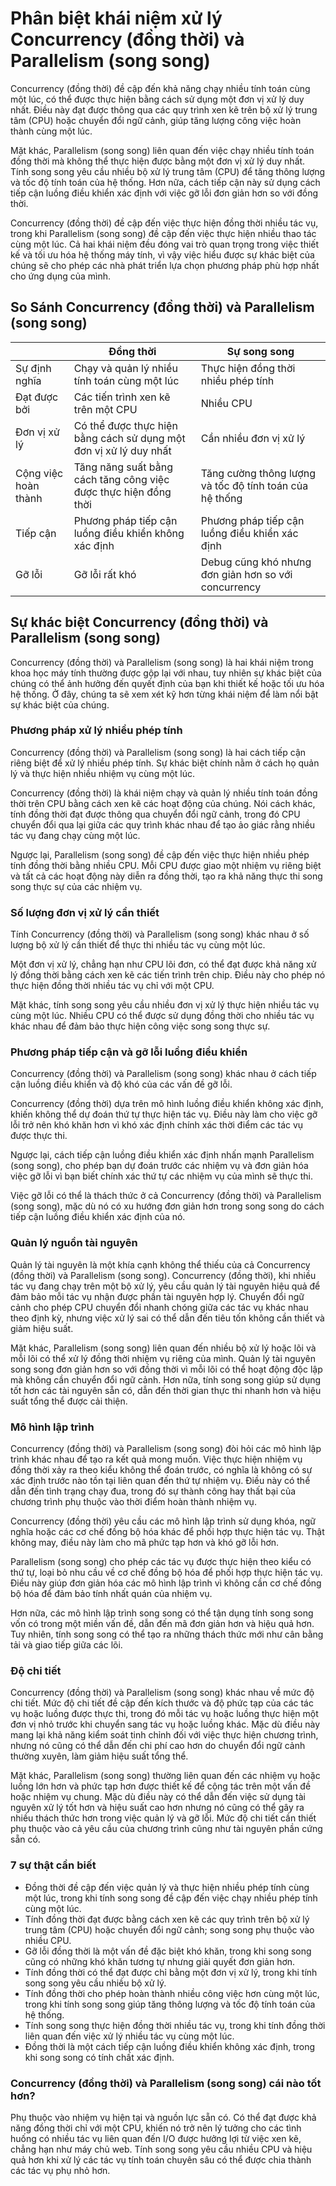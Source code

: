 # Phân biệt khái niệm xử lý Concurrency (đồng thời) và Parallelism (song song) 

Concurrency (đồng thời) đề cập đến khả năng chạy nhiều tính toán cùng một lúc, có thể được thực hiện bằng cách sử dụng một đơn vị xử lý duy nhất. Điều này đạt được thông qua các quy trình xen kẽ trên bộ xử lý trung tâm (CPU) hoặc chuyển đổi ngữ cảnh, giúp tăng lượng công việc hoàn thành cùng một lúc.

Mặt khác,  Parallelism (song song)  liên quan đến việc chạy nhiều tính toán đồng thời mà không thể thực hiện được bằng một đơn vị xử lý duy nhất. Tính song song yêu cầu nhiều bộ xử lý trung tâm (CPU) để tăng thông lượng và tốc độ tính toán của hệ thống. Hơn nữa, cách tiếp cận này sử dụng cách tiếp cận luồng điều khiển xác định với việc gỡ lỗi đơn giản hơn so với đồng thời.

Concurrency (đồng thời) đề cập đến việc thực hiện đồng thời nhiều tác vụ, trong khi Parallelism (song song) đề cập đến việc thực hiện nhiều thao tác cùng một lúc. Cả hai khái niệm đều đóng vai trò quan trọng trong việc thiết kế và tối ưu hóa hệ thống máy tính, vì vậy việc hiểu được sự khác biệt của chúng sẽ cho phép các nhà phát triển lựa chọn phương pháp phù hợp nhất cho ứng dụng của mình.

## So Sánh  Concurrency (đồng thời) và Parallelism (song song) 
<table class="has-fixed-layout">
    <thead>
        <tr>
            <th></th>
            <th>
                <font style="vertical-align: inherit;">
                    <font style="vertical-align: inherit;">Đồng thời</font>
                </font>
            </th>
            <th>
                <font style="vertical-align: inherit;">
                    <font style="vertical-align: inherit;">Sự song song</font>
                </font>
            </th>
        </tr>
    </thead>
    <tbody>
        <tr>
            <td>
                <font style="vertical-align: inherit;">
                    <font style="vertical-align: inherit;">Sự định nghĩa</font>
                </font>
            </td>
            <td>
                <font style="vertical-align: inherit;">
                    <font style="vertical-align: inherit;">Chạy và quản lý nhiều tính toán cùng một lúc</font>
                </font>
            </td>
            <td>
                <font style="vertical-align: inherit;">
                    <font style="vertical-align: inherit;">Thực hiện đồng thời nhiều phép tính</font>
                </font>
            </td>
        </tr>
        <tr>
            <td>
                <font style="vertical-align: inherit;">
                    <font style="vertical-align: inherit;">Đạt được bởi</font>
                </font>
            </td>
            <td>
                <font style="vertical-align: inherit;">
                    <font style="vertical-align: inherit;">Các tiến trình xen kẽ trên một CPU</font>
                </font>
            </td>
            <td>
                <font style="vertical-align: inherit;">
                    <font style="vertical-align: inherit;">Nhiều CPU</font>
                </font>
            </td>
        </tr>
        <tr>
            <td>
                <font style="vertical-align: inherit;">
                    <font style="vertical-align: inherit;">Đơn vị xử lý</font>
                </font>
            </td>
            <td>
                <font style="vertical-align: inherit;">
                    <font style="vertical-align: inherit;">Có thể được thực hiện bằng cách sử dụng một đơn vị xử lý duy
                        nhất</font>
                </font>
            </td>
            <td>
                <font style="vertical-align: inherit;">
                    <font style="vertical-align: inherit;">Cần nhiều đơn vị xử lý</font>
                </font>
            </td>
        </tr>
        <tr>
            <td>
                <font style="vertical-align: inherit;">
                    <font style="vertical-align: inherit;">Cộng việc hoàn thành</font>
                </font>
            </td>
            <td>
                <font style="vertical-align: inherit;">
                    <font style="vertical-align: inherit;">Tăng năng suất bằng cách tăng công việc được thực hiện đồng
                        thời</font>
                </font>
            </td>
            <td>
                <font style="vertical-align: inherit;">
                    <font style="vertical-align: inherit;">Tăng cường thông lượng và tốc độ tính toán của hệ thống
                    </font>
                </font>
            </td>
        </tr>
        <tr>
            <td>
                <font style="vertical-align: inherit;">
                    <font style="vertical-align: inherit;">Tiếp cận</font>
                </font>
            </td>
            <td>
                <font style="vertical-align: inherit;">
                    <font style="vertical-align: inherit;">Phương pháp tiếp cận luồng điều khiển không xác định</font>
                </font>
            </td>
            <td>
                <font style="vertical-align: inherit;">
                    <font style="vertical-align: inherit;">Phương pháp tiếp cận luồng điều khiển xác định</font>
                </font>
            </td>
        </tr>
        <tr>
            <td>
                <font style="vertical-align: inherit;">
                    <font style="vertical-align: inherit;">Gỡ lỗi</font>
                </font>
            </td>
            <td>
                <font style="vertical-align: inherit;">
                    <font style="vertical-align: inherit;">Gỡ lỗi rất khó</font>
                </font>
            </td>
            <td>
                <font style="vertical-align: inherit;">
                    <font style="vertical-align: inherit;">Debug cũng khó nhưng đơn giản hơn so với concurrency</font>
                </font>
            </td>
        </tr>
    </tbody>
</table>


## Sự khác  biệt  Concurrency (đồng thời) và Parallelism (song song)  

Concurrency (đồng thời) và Parallelism (song song)  là hai khái niệm trong khoa học máy tính thường được gộp lại với nhau, tuy nhiên sự khác biệt của chúng có thể ảnh hưởng đến quyết định của bạn khi thiết kế hoặc tối ưu hóa hệ thống. Ở đây, chúng ta sẽ xem xét kỹ hơn từng khái niệm để làm nổi bật sự khác biệt của chúng.

 ### Phương pháp xử lý nhiều phép tính 

Concurrency (đồng thời) và Parallelism (song song)  là hai cách tiếp cận riêng biệt để xử lý nhiều phép tính. Sự khác biệt chính nằm ở cách họ quản lý và thực hiện nhiều nhiệm vụ cùng một lúc.

Concurrency (đồng thời) là khái niệm chạy và quản lý nhiều tính toán đồng thời trên CPU bằng cách xen kẽ các hoạt động của chúng. Nói cách khác, tính đồng thời đạt được thông qua chuyển đổi ngữ cảnh, trong đó CPU chuyển đổi qua lại giữa các quy trình khác nhau để tạo ảo giác rằng nhiều tác vụ đang chạy cùng một lúc.

Ngược lại, Parallelism (song song)  đề cập đến việc thực hiện nhiều phép tính đồng thời bằng nhiều CPU. Mỗi CPU được giao một nhiệm vụ riêng biệt và tất cả các hoạt động này diễn ra đồng thời, tạo ra khả năng thực thi song song thực sự của các nhiệm vụ.


### Số lượng đơn vị xử lý cần thiết 

Tính Concurrency (đồng thời) và Parallelism (song song)  khác nhau ở số lượng bộ xử lý cần thiết để thực thi nhiều tác vụ cùng một lúc.

Một đơn vị xử lý, chẳng hạn như CPU ​​lõi đơn, có thể đạt được khả năng xử lý đồng thời bằng cách xen kẽ các tiến trình trên chip. Điều này cho phép nó thực hiện đồng thời nhiều tác vụ chỉ với một CPU.

Mặt khác, tính song song yêu cầu nhiều đơn vị xử lý thực hiện nhiều tác vụ cùng một lúc. Nhiều CPU có thể được sử dụng đồng thời cho nhiều tác vụ khác nhau để đảm bảo thực hiện công việc song song thực sự.


### Phương pháp tiếp cận và gỡ lỗi luồng điều khiển 

Concurrency (đồng thời) và Parallelism (song song)  khác nhau ở cách tiếp cận luồng điều khiển và độ khó của các vấn đề gỡ lỗi.

Concurrency (đồng thời) dựa trên mô hình luồng điều khiển không xác định, khiến không thể dự đoán thứ tự thực hiện tác vụ. Điều này làm cho việc gỡ lỗi trở nên khó khăn hơn vì khó xác định chính xác thời điểm các tác vụ được thực thi.

Ngược lại, cách tiếp cận luồng điều khiển xác định nhấn mạnh  Parallelism (song song), cho phép bạn dự đoán trước các nhiệm vụ và đơn giản hóa việc gỡ lỗi vì bạn biết chính xác thứ tự các nhiệm vụ của mình sẽ thực thi.

Việc gỡ lỗi có thể là thách thức ở cả Concurrency (đồng thời) và Parallelism (song song), mặc dù nó có xu hướng đơn giản hơn trong song song do cách tiếp cận luồng điều khiển xác định của nó.

### Quản lý nguồn tài nguyên

Quản lý tài nguyên là một khía cạnh không thể thiếu của cả Concurrency (đồng thời) và Parallelism (song song). Concurrency (đồng thời), khi nhiều tác vụ đang chạy trên một bộ xử lý, yêu cầu quản lý tài nguyên hiệu quả để đảm bảo mỗi tác vụ nhận được phần tài nguyên hợp lý. Chuyển đổi ngữ cảnh cho phép CPU chuyển đổi nhanh chóng giữa các tác vụ khác nhau theo định kỳ, nhưng việc xử lý sai có thể dẫn đến tiêu tốn không cần thiết và giảm hiệu suất.

Mặt khác, Parallelism (song song) liên quan đến nhiều bộ xử lý hoặc lõi và mỗi lõi có thể xử lý đồng thời nhiệm vụ riêng của mình. Quản lý tài nguyên song song đơn giản hơn so với đồng thời vì mỗi lõi có thể hoạt động độc lập mà không cần chuyển đổi ngữ cảnh. Hơn nữa, tính song song giúp sử dụng tốt hơn các tài nguyên sẵn có, dẫn đến thời gian thực thi nhanh hơn và hiệu suất tổng thể được cải thiện.

### Mô hình lập trình

Concurrency (đồng thời) và Parallelism (song song) đòi hỏi các mô hình lập trình khác nhau để tạo ra kết quả mong muốn. Việc thực hiện nhiệm vụ đồng thời xảy ra theo kiểu không thể đoán trước, có nghĩa là không có sự xác định trước nào tồn tại liên quan đến thứ tự nhiệm vụ. Điều này có thể dẫn đến tình trạng chạy đua, trong đó sự thành công hay thất bại của chương trình phụ thuộc vào thời điểm hoàn thành nhiệm vụ.

Concurrency (đồng thời) yêu cầu các mô hình lập trình sử dụng khóa, ngữ nghĩa hoặc các cơ chế đồng bộ hóa khác để phối hợp thực hiện tác vụ. Thật không may, điều này làm cho mã phức tạp hơn và khó gỡ lỗi hơn.

Parallelism (song song) cho phép các tác vụ được thực hiện theo kiểu có thứ tự, loại bỏ nhu cầu về cơ chế đồng bộ hóa để phối hợp thực hiện tác vụ. Điều này giúp đơn giản hóa các mô hình lập trình vì không cần cơ chế đồng bộ hóa để đảm bảo tính nhất quán của nhiệm vụ.

Hơn nữa, các mô hình lập trình song song có thể tận dụng tính song song vốn có trong một miền vấn đề, dẫn đến mã đơn giản hơn và hiệu quả hơn. Tuy nhiên, tính song song có thể tạo ra những thách thức mới như cân bằng tải và giao tiếp giữa các lõi.

### Độ chi tiết 

Concurrency (đồng thời) và Parallelism (song song) khác nhau về mức độ chi tiết. Mức độ chi tiết đề cập đến kích thước và độ phức tạp của các tác vụ hoặc luồng được thực thi, trong đó mỗi tác vụ hoặc luồng thực hiện một đơn vị nhỏ trước khi chuyển sang tác vụ hoặc luồng khác. Mặc dù điều này mang lại khả năng kiểm soát tinh chỉnh đối với việc thực hiện chương trình, nhưng nó cũng có thể dẫn đến chi phí cao hơn do chuyển đổi ngữ cảnh thường xuyên, làm giảm hiệu suất tổng thể.

Mặt khác,  Parallelism (song song) thường liên quan đến các nhiệm vụ hoặc luồng lớn hơn và phức tạp hơn được thiết kế để cộng tác trên một vấn đề hoặc nhiệm vụ chung. Mặc dù điều này có thể dẫn đến việc sử dụng tài nguyên xử lý tốt hơn và hiệu suất cao hơn nhưng nó cũng có thể gây ra nhiều thách thức hơn trong việc quản lý và gỡ lỗi. Mức độ chi tiết cần thiết phụ thuộc vào cả yêu cầu của chương trình cũng như tài nguyên phần cứng sẵn có.

###  7 sự thật cần biết 

- Đồng thời đề cập đến việc quản lý và thực hiện nhiều phép tính cùng một lúc, trong khi tính song song đề cập đến việc chạy nhiều phép tính cùng một lúc.
- Tính đồng thời đạt được bằng cách xen kẽ các quy trình trên bộ xử lý trung tâm (CPU) hoặc chuyển đổi ngữ cảnh; song song phụ thuộc vào nhiều CPU.
- Gỡ lỗi đồng thời là một vấn đề đặc biệt khó khăn, trong khi song song cũng có những khó khăn tương tự nhưng giải quyết đơn giản hơn.
- Tính đồng thời có thể đạt được chỉ bằng một đơn vị xử lý, trong khi tính song song yêu cầu nhiều bộ xử lý.
- Tính đồng thời cho phép hoàn thành nhiều công việc hơn cùng một lúc, trong khi tính song song giúp tăng thông lượng và tốc độ tính toán của hệ thống.
- Tính song song thực hiện đồng thời nhiều tác vụ, trong khi tính đồng thời liên quan đến việc xử lý nhiều tác vụ cùng một lúc.
- Đồng thời là một cách tiếp cận luồng điều khiển không xác định, trong khi song song có tính chất xác định.

### Concurrency (đồng thời) và Parallelism (song song) cái nào tốt hơn? 

Phụ thuộc vào nhiệm vụ hiện tại và nguồn lực sẵn có. Có thể đạt được khả năng đồng thời chỉ với một CPU, khiến nó trở nên lý tưởng cho các tình huống có nhiều tác vụ liên quan đến I/O được hưởng lợi từ việc xen kẽ, chẳng hạn như máy chủ web. Tính song song yêu cầu nhiều CPU và hiệu quả hơn khi xử lý các tác vụ tính toán chuyên sâu có thể được chia thành các tác vụ phụ nhỏ hơn.
